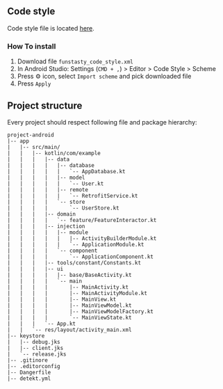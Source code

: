 ## Code style

Code style file is located [here](https://github.com/thefuntasty/android-treasure/blob/master/codestyle/funtasty_code_style.xml).

### How To install
1. Download file `funstasty_code_style.xml`
2. In Android Studio: Settings (`CMD + ,`) > Editor > Code Style > Scheme
3. Press ⚙️ icon, select `Import scheme` and pick downloaded file
4. Press `Apply`

## Project structure

Every project should respect following file and package hierarchy:

```
project-android
|-- app
|   |-- src/main/
|   |   |-- kotlin/com/example
|   |   |   |-- data  
|   |   |   |   |-- database
|   |   |   |   |   `-- AppDatabase.kt
|   |   |   |   |-- model
|   |   |   |   |   `-- User.kt
|   |   |   |   |-- remote
|   |   |   |   |   `-- RetrofitService.kt
|   |   |   |   `-- store
|   |   |   |       `-- UserStore.kt
|   |   |   |-- domain
|   |   |   |   `-- feature/FeatureInteractor.kt
|   |   |   |-- injection  
|   |   |   |   |-- module
|   |   |   |   |   |-- ActivityBuilderModule.kt
|   |   |   |   |   `-- ApplicationModule.kt
|   |   |   |   `-- component
|   |   |   |       `-- ApplicationComponent.kt
|   |   |   |-- tools/constant/Constants.kt
|   |   |   |-- ui 
|   |   |   |   |-- base/BaseActivity.kt
|   |   |   |   `-- main
|   |   |   |       |-- MainActivity.kt
|   |   |   |       |-- MainActivityModule.kt
|   |   |   |       |-- MainView.kt
|   |   |   |       |-- MainViewModel.kt
|   |   |   |       |-- MainViewModelFactory.kt
|   |   |   |       `-- MainViewState.kt
|   |   |   `-- App.kt 
|   |   `-- res/layout/activity_main.xml 
|-- keystore
|   |-- debug.jks
|   |-- client.jks
|   `-- release.jks
|-- .gitinore
|-- .editorconfig
|-- Dangerfile
|-- detekt.yml
```
